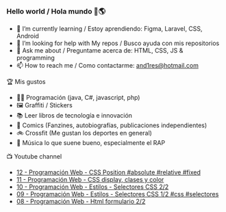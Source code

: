 ### Hello world / Hola mundo 👋🌎

<!--
**xaca/xaca** is a ✨ _special_ ✨ repository because its `README.md` (this file) appears on your GitHub profile.

Here are some ideas to get you started:
-->

- 🌱 I’m currently learning / Estoy aprendiendo: Figma, Laravel, CSS, Android
- 🤔 I’m looking for help with My repos / Busco ayuda con mis repositorios
- 💬 Ask me about / Preguntame acerca de: HTML, CSS, JS & programming 
- 📫 How to reach me / Como contactarme: and1res@hotmail.com

🏆 Mis gustos
- 👨‍💻 Programación (java, C#, javascript, php)
- 🖼️ Graffiti / Stickers
- 📚 Leer libros de tecnología e innovación
- 💢 Comics (Fanzines, autobiografías, publicaciones independientes)
- 🚲 Crossfit (Me gustan los deportes en general)
- 🎤 Música lo que suene bueno, especialmente el RAP
<!--
📝 Frases
- "I only smile in the dark, I only smile when it's complicated" Raybiez
- "De lo que ves créete la mitad de lo que no ves no te creas nada" Kase O
-->
📺 Youtube channel
<!-- BLOG-POST-LIST:START -->
- [12 - Programación Web - CSS Position #absolute #relative #fixed](https://www.youtube.com/watch?v=NRVWOzREmL0)
- [11 - Programación Web - CSS display, clases y color](https://www.youtube.com/watch?v=sgp7J5iV03U)
- [10 - Programación Web - Estilos - Selectores CSS  2/2](https://www.youtube.com/watch?v=Gpa5fLC8G5I)
- [09 - Programación Web - Estilos - Selectores CSS 1/2 #css #selectores](https://www.youtube.com/watch?v=q3MxszH9NJo)
- [08 - Programación Web - Html formulario 2/2](https://www.youtube.com/watch?v=sI47aWLgvu4)
<!-- BLOG-POST-LIST:END -->
